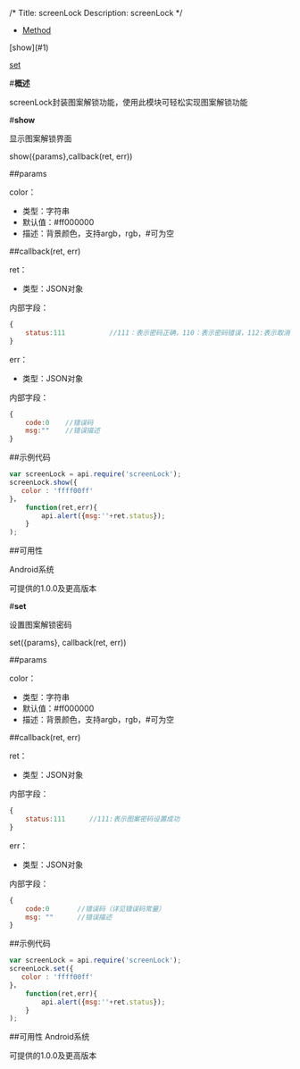 /*
Title: screenLock
Description: screenLock
*/

<ul id="tab" class="clearfix">
	<li class="active"><a href="#method-content">Method</a></li>
</ul>
<div id="method-content">

<div class="outline">
[show](#1)

[set](#2)

</div>

#**概述**

screenLock封装图案解锁功能，使用此模块可轻松实现图案解锁功能

#**show**<div id="1"></div>

显示图案解锁界面

show({params},callback(ret, err))

##params

color：

- 类型：字符串
- 默认值：#ff000000
- 描述：背景颜色，支持argb，rgb，#可为空

##callback(ret, err)

ret：

- 类型：JSON对象

内部字段：

```js
{
	status:111           //111：表示密码正确，110：表示密码错误，112:表示取消了操作
}
```

err：

- 类型：JSON对象

内部字段：

```js
{
    code:0    //错误码
    msg:""    //错误描述
}
```

##示例代码

```js
var screenLock = api.require('screenLock');
screenLock.show({
   color : 'ffff00ff'
}，
	function(ret,err){
		api.alert({msg:''+ret.status});
	}
);
```

##可用性

Android系统

可提供的1.0.0及更高版本


#**set**<div id="2"></div>

设置图案解锁密码

set({params}, callback(ret, err))

##params

color：

- 类型：字符串
- 默认值：#ff000000
- 描述：背景颜色，支持argb，rgb，#可为空

##callback(ret, err)

ret：

- 类型：JSON对象

内部字段：

```js
{
	status:111		//111:表示图案密码设置成功
}
```

err：

- 类型：JSON对象

内部字段：

```js
{
    code:0       //错误码（详见错误码常量）
    msg: ""      //错误描述
}
```

##示例代码

```js
var screenLock = api.require('screenLock');
screenLock.set({
   color : 'ffff00ff'
}，
	function(ret,err){
		api.alert({msg:''+ret.status});
	}
);
```

##可用性
Android系统

可提供的1.0.0及更高版本
